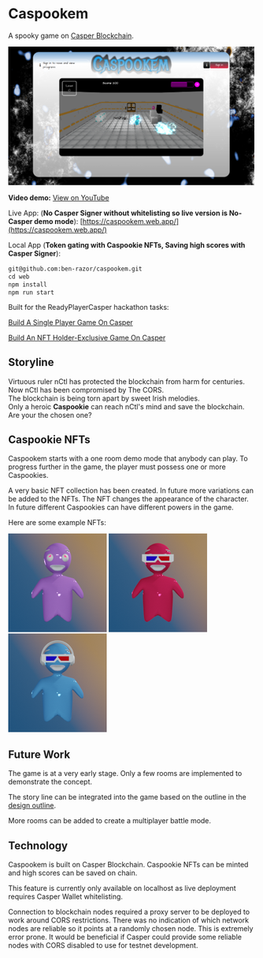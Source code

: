 # Caspookem

A spooky game on [Casper Blockchain](https://casperlabs.io/).  

<img src="https://github.com/ben-razor/caspookem/blob/main/artwork/render/game/screens/1-screenshot-demo-1.png" width="500"/>

**Video demo:** [View on YouTube](https://youtu.be/5f1jSMXxoNY)

Live App: (**No Casper Signer without whitelisting so live version is No-Casper demo mode**): [https://caspookem.web.app/](https://caspookem.web.app/)

Local App (**Token gating with Caspookie NFTs, Saving high scores with Casper Signer**):  
```
git@github.com:ben-razor/caspookem.git
cd web
npm install
npm run start
```

Built for the ReadyPlayerCasper hackathon tasks:

[Build A Single Player Game On Casper](https://gitcoin.co/issue/casper-network/ready-player-casper-gitcoin/1/100028589)  

[Build An NFT Holder-Exclusive Game On Casper](https://gitcoin.co/issue/casper-network/ready-player-casper-gitcoin/6/100028603)  

## Storyline

Virtuous ruler nCtl has protected the blockchain from harm for centuries.  
Now nCtl has been compromised by The CORS.  
The blockchain is being torn apart by sweet Irish melodies.  
Only a heroic **Caspookie** can reach nCtl's mind and save the blockchain.  
Are your the chosen one?  

## Caspookie NFTs

Caspookem starts with a one room demo mode that anybody can play. To progress further in the game, the player must possess one or more Caspookies.  

A very basic NFT collection has been created. In future more variations can be added to the NFTs. The NFT changes the appearance of the character. In future different Caspookies can have different powers in the game.  

Here are some example NFTs:

![15](https://github.com/ben-razor/caspookem/blob/main/artwork/render/nft/v1/img/15.png)
![71](https://github.com/ben-razor/caspookem/blob/main/artwork/render/nft/v1/img/71.png)
![72](https://github.com/ben-razor/caspookem/blob/main/artwork/render/nft/v1/img/72.png)

## Future Work

The game is at a very early stage. Only a few rooms are implemented to demonstrate the concept.  

The story line can be integrated into the game based on the outline in the [design outline](https://github.com/ben-razor/caspookem/blob/main/nctl-vs-cors.md).  

More rooms can be added to create a multiplayer battle mode.  

## Technology

Caspookem is built on Casper Blockchain.  Caspookie NFTs can be minted and high scores can be saved on chain.  

This feature is currently only available on localhost as live deployment requires Casper Wallet whitelisting.  

Connection to blockchain nodes required a proxy server to be deployed to work around CORS restrictions. There was no indication of which network nodes are reliable so it points at a randomly chosen node. This is extremely error prone. It would be beneficial if Casper could provide some reliable nodes with CORS disabled to use for testnet development.  

